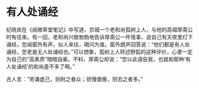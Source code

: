 # 有人处诵经

纪晓岚在《阅微草堂笔记》中写道，京城一个老和尚孤树上人，与他的高祖厚斋公时有往来。有一回，老和尚兴致勃勃地告诉厚斋公一件怪事，说自己有天夜里灯下诵经，忽闻窗外有声，似人来往，喝问为谁。窗外朗声回答说：“他们都是有人处诵经，您老是无人处诵经也。”可以想象，孤树上人转述野狐的这种评价，心里一定为自己的“高素质”暗暗自豪。不料，厚斋公却说：“您以此语告我，也就和那种‘有人处诵经’的和尚差不多了啊。” 

古人言：“劳谦虚己，则附之者众；骄慢倨傲，则去之者多。”